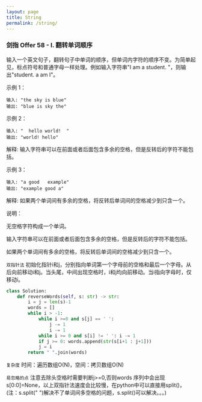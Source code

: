 ```yaml
---
layout: page
title: String
permalink: /string/
---
```


### 剑指 Offer 58 - I. 翻转单词顺序
输入一个英文句子，翻转句子中单词的顺序，但单词内字符的顺序不变。为简单起见，标点符号和普通字母一样处理。例如输入字符串"I am a student. "，则输出"student. a am I"。

示例 1：
```
输入: "the sky is blue"
输出: "blue is sky the"
```
示例 2：
```
输入: "  hello world!  "
输出: "world! hello"
```
解释: 输入字符串可以在前面或者后面包含多余的空格，但是反转后的字符不能包括。

示例 3：
```
输入: "a good   example"
输出: "example good a"
```
解释: 如果两个单词间有多余的空格，将反转后单词间的空格减少到只含一个。
 

说明：

无空格字符构成一个单词。

输入字符串可以在前面或者后面包含多余的空格，但是反转后的字符不能包括。

如果两个单词间有多余的空格，将反转后单词间的空格减少到只含一个。

`双指针法` 初始化指针i和j，分别指向单词第一个字母前的空格和最后一个字母。从后向前移动i和j。当头尾，中间出现空格时，i和j均向前移动。当i指向字母时，仅移动i。
```python
class Solution:
    def reverseWords(self, s: str) -> str:
        i = j = len(s)-1
        words = []
        while i > -1:
            while i >=0 and s[j] == ' ': 
                j -= 1
                i -= 1
            while i >= 0 and s[i] != ' ': i -= 1
            if j >= 0: words.append(str(s[i+1 : j+1]))
            j = i
        return " ".join(words)  
```
`复杂度` 时间：遍历数组O(N)，空间：拷贝数组O(N)

`易忽略的点` 注意去除头空格时需要判断j>=0,否则words 序列中会出现s[0:0]=None，以上双指针法速度会比较慢，在python中可以直接用split()，(注：s.split(" ")解决不了单词间多空格的问题，s.split()可以解决。。。)